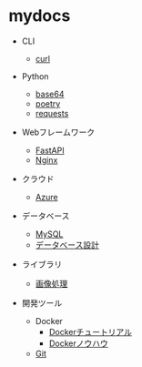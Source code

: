 # mydocs

- CLI
  - [curl](./CLI/curl.md)

- Python
  - [base64](./Python/base64.md)
  - [poetry](./Python/poetry.md)
  - [requests](./Python/requests.md)

- Webフレームワーク
  - [FastAPI](./Webフレームワーク/FastAPI.md)
  - [Nginx](./Webフレームワーク/Nginx.md)

- クラウド
  - [Azure](./クラウド/Azure.md)

- データベース
  - [MySQL](./データベース/MySQL.md)
  - [データベース設計](./データベース/データベース設計)

- ライブラリ
  - [画像処理](./ライブラリ/画像処理.md)

- 開発ツール
  - Docker
    - [Dockerチュートリアル](./開発ツール/Docker/Docker.01tutorial.md)
    - [Dockerノウハウ](./開発ツール/Docker/Docker.99knowhow.md)
  - [Git](./開発ツール/Git.md)
